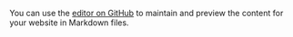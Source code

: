 
You can use the [editor on GitHub](https://github.com/brijeshcsgate/online-plant-management-and-store/edit/master/README.md) to maintain and preview the content for your website in Markdown files.
